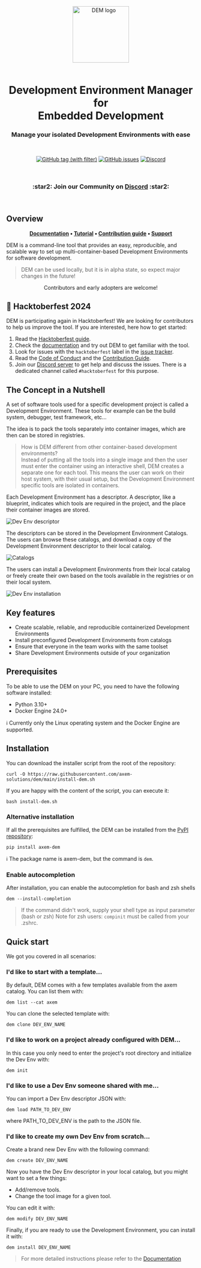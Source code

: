 <div align="center">
    <picture>
        <source media="(prefers-color-scheme: dark)" srcset="docs/wp-content/dem_logo_dark.png">
        <img alt="DEM logo" src="docs/wp-content/dem_logo_light.png" width="150">
    </picture>
</div>

<br>

<h1 align="center">
    Development Environment Manager <br /> for <br /> Embedded Development
</h1>

<h3 align="center">
Manage your isolated Development Environments with ease
</h3>
<br />

<p align="center">
    <a href="https://github.com/axem-solutions/dem/tags" target="_blank"><img src="https://img.shields.io/github/v/tag/axem-solutions/dem?logo=github&color=79A7B5&link=https%3A%2F%2Fgithub.com%2Faxem-solutions%2Fdem%2Freleases" alt="GitHub tag (with filter)"/></a>
    <a href="https://github.com/axem-solutions/dem/issues" target="_blank"><img src="https://img.shields.io/github/issues/axem-solutions/dem?logo=github&color=2ea087&link=https%3A%2F%2Fgithub.com%2Faxem-solutions%2Fdem%2Fissues" alt="GitHub issues"/></a>
    <a href="https://discord.com/invite/Nv6hSzXruK" target="_blank"><img src="https://img.shields.io/discord/1156270239860920431?logo=discord&color=2C2F33&link=https%3A%2F%2Fdiscord.com%2Finvite%Nv6hSzXruK" alt="Discord"/></a>
</p>

<br />

<h3 align="center">
:star2: Join our Community on  <a href="https://discord.com/invite/Nv6hSzXruK">Discord</a> :star2:
</h3>

<br />

## Overview

<p align="center">
<strong>
<a href="https://www.axemsolutions.io/dem_doc/index.html">Documentation</a> • <a href="https://www.axemsolutions.io/tutorial/index.html">Tutorial</a> • 
<a href="https://github.com/axem-solutions/.github/blob/4bdc1be72b0a2c97da19408c59d6dd5d1845a469/CONTRIBUTING.md">Contribution guide</a> • 
<a href="https://github.com/axem-solutions/.github/blob/4bdc1be72b0a2c97da19408c59d6dd5d1845a469/SUPPORT.md">Support</a>
</strong>
</p>

DEM is a command-line tool that provides an easy, reproducible, and scalable way to set up 
multi-container-based Development Environments for software development.

> DEM can be used locally, but it is in alpha state, so expect major changes in the future!

<p align="center">
Contributors and early adopters are welcome!
</p>

## :fallen_leaf: Hacktoberfest 2024
DEM is participating again in Hacktoberfest! We are looking for contributors to help us improve 
the tool. If you are interested, here how to get started:
1. Read the [Hacktoberfest guide](https://hacktoberfest.com/participation/).
2. Check the [documentation](https://www.axemsolutions.io/dem_doc/index.html) and try out DEM to get 
familiar with the tool.
3. Look for issues with the `hacktoberfest` label in the 
[issue tracker](https://github.com/axem-solutions/dem/issues).
4. Read the [Code of Conduct](https://github.com/axem-solutions/dem?tab=coc-ov-file#readme) and the 
[Contribution Guide](https://github.com/axem-solutions/.github/blob/4bdc1be72b0a2c97da19408c59d6dd5d1845a469/CONTRIBUTING.md).
5. Join our [Discord server](https://discord.com/invite/Nv6hSzXruK) to get help and discuss the 
issues. There is a dedicated channel called `#hacktoberfest` for this purpose.

## The Concept in a Nutshell
A set of software tools used for a specific development project is called a Development Environment.
These tools for example can be the build system, debugger, test framework, etc...  

The idea is to pack the tools separately into container images, which are then can be stored in 
registries.

> How is DEM different from other container-based development environments?  
Instead of putting all the tools into a single image and then the user must enter the container 
using an interactive shell, DEM creates a separate one for each tool. This means the user can work 
on their host system, with their usual setup, but the Development Environment specific tools are 
isolated in containers.

Each Development Environment has a descriptor. A descriptor, like a blueprint, indicates which tools 
are required in the project, and the place their container images are stored.

![Dev Env descriptor](/docs/wp-content/dev_env_descriptor.png)

The descriptors can be stored in the Development Environment Catalogs. The users can browse these 
catalogs, and download a copy of the Development Environment descriptor to their local catalog.

![Catalogs](/docs/wp-content/dem_catalogs.png)

The users can install a Development Environments from their local catalog or freely create their own 
based on the tools available in the registries or on their local system.

![Dev Env installation](/docs/wp-content/dev_env_installation.png)

## Key features

- Create scalable, reliable, and reproducible containerized Development Environments
- Install preconfigured Development Environments from catalogs
- Ensure that everyone in the team works with the same toolset
- Share Development Environments outside of your organization

## Prerequisites

To be able to use the DEM on your PC, you need to have the following software installed:

- Python 3.10+
- Docker Engine 24.0+

:information_source: Currently only the Linux operating system and the Docker Engine are supported.

## Installation

You can download the installer script from the root of the repository:

    curl -O https://raw.githubusercontent.com/axem-solutions/dem/main/install-dem.sh

If you are happy with the content of the script, you can execute it:

    bash install-dem.sh

### Alternative installation

If all the prerequisites are fulfilled, the DEM can be installed from the 
[PyPI repository](https://pypi.org/project/axem-dem/):

    pip install axem-dem

:information_source: The package name is axem-dem, but the command is `dem`.

### Enable autocompletion

After installation, you can enable the autocompletion for bash and zsh shells

    dem --install-completion

> If the command didn't work, supply your shell type as input parameter (bash or zsh)
> Note for zsh users: `compinit` must be called from your .zshrc.

## Quick start

We got you covered in all scenarios:

### I'd like to start with a template...

By default, DEM comes with a few templates available from the axem catalog. You can list them with:

    dem list --cat axem

You can clone the selected template with:

    dem clone DEV_ENV_NAME

### I'd like to work on a project already configured with DEM...

In this case you only need to enter the project's root directory and initialize the Dev Env with:

    dem init

### I'd like to use a Dev Env someone shared with me...

You can import a Dev Env descriptor JSON with: 

    dem load PATH_TO_DEV_ENV

where PATH_TO_DEV_ENV is the path to the JSON file.

### I'd like to create my own Dev Env from scratch...

Create a brand new Dev Env with the following command:

    dem create DEV_ENV_NAME


Now you have the Dev Env descriptor in your local catalog, but you might want to set a few things:
- Add/remove tools.
- Change the tool image for a given tool.

You can edit it with:

    dem modify DEV_ENV_NAME

Finally, if you are ready to use the Development Environment, you can install it with:

    dem install DEV_ENV_NAME

>For more detailed instructions please refer to the
[Documentation](https://www.axemsolutions.io/dem_doc/index.html)
